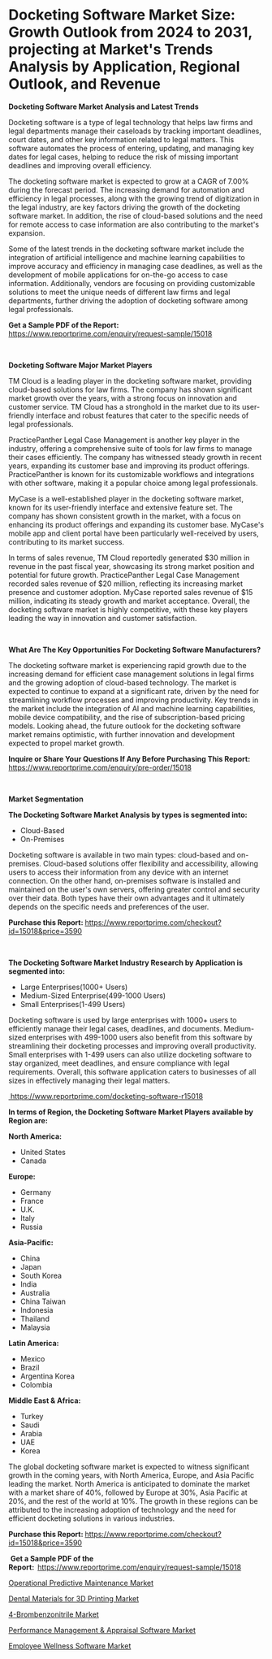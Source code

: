 <p><h1>Docketing Software Market Size: Growth Outlook from 2024 to 2031, projecting at Market's Trends Analysis by Application, Regional Outlook, and Revenue</h1></p><p><strong>Docketing Software Market Analysis and Latest Trends</strong></p>
<p><p>Docketing software is a type of legal technology that helps law firms and legal departments manage their caseloads by tracking important deadlines, court dates, and other key information related to legal matters. This software automates the process of entering, updating, and managing key dates for legal cases, helping to reduce the risk of missing important deadlines and improving overall efficiency.</p><p>The docketing software market is expected to grow at a CAGR of 7.00% during the forecast period. The increasing demand for automation and efficiency in legal processes, along with the growing trend of digitization in the legal industry, are key factors driving the growth of the docketing software market. In addition, the rise of cloud-based solutions and the need for remote access to case information are also contributing to the market's expansion.</p><p>Some of the latest trends in the docketing software market include the integration of artificial intelligence and machine learning capabilities to improve accuracy and efficiency in managing case deadlines, as well as the development of mobile applications for on-the-go access to case information. Additionally, vendors are focusing on providing customizable solutions to meet the unique needs of different law firms and legal departments, further driving the adoption of docketing software among legal professionals.</p></p>
<p><strong>Get a Sample PDF of the Report:&nbsp;</strong> <a href="https://www.reportprime.com/enquiry/request-sample/15018">https://www.reportprime.com/enquiry/request-sample/15018</a></p>
<p>&nbsp;</p>
<p><strong>Docketing Software Major Market Players</strong></p>
<p><p>TM Cloud is a leading player in the docketing software market, providing cloud-based solutions for law firms. The company has shown significant market growth over the years, with a strong focus on innovation and customer service. TM Cloud has a stronghold in the market due to its user-friendly interface and robust features that cater to the specific needs of legal professionals.</p><p>PracticePanther Legal Case Management is another key player in the industry, offering a comprehensive suite of tools for law firms to manage their cases efficiently. The company has witnessed steady growth in recent years, expanding its customer base and improving its product offerings. PracticePanther is known for its customizable workflows and integrations with other software, making it a popular choice among legal professionals.</p><p>MyCase is a well-established player in the docketing software market, known for its user-friendly interface and extensive feature set. The company has shown consistent growth in the market, with a focus on enhancing its product offerings and expanding its customer base. MyCase's mobile app and client portal have been particularly well-received by users, contributing to its market success.</p><p>In terms of sales revenue, TM Cloud reportedly generated $30 million in revenue in the past fiscal year, showcasing its strong market position and potential for future growth. PracticePanther Legal Case Management recorded sales revenue of $20 million, reflecting its increasing market presence and customer adoption. MyCase reported sales revenue of $15 million, indicating its steady growth and market acceptance. Overall, the docketing software market is highly competitive, with these key players leading the way in innovation and customer satisfaction.</p></p>
<p>&nbsp;</p>
<p><strong>What Are The Key Opportunities For Docketing Software Manufacturers?</strong></p>
<p><p>The docketing software market is experiencing rapid growth due to the increasing demand for efficient case management solutions in legal firms and the growing adoption of cloud-based technology. The market is expected to continue to expand at a significant rate, driven by the need for streamlining workflow processes and improving productivity. Key trends in the market include the integration of AI and machine learning capabilities, mobile device compatibility, and the rise of subscription-based pricing models. Looking ahead, the future outlook for the docketing software market remains optimistic, with further innovation and development expected to propel market growth.</p></p>
<p><strong>Inquire or Share Your Questions If Any Before Purchasing This Report:</strong> <a href="https://www.reportprime.com/enquiry/pre-order/15018">https://www.reportprime.com/enquiry/pre-order/15018</a></p>
<p>&nbsp;</p>
<p><strong>Market Segmentation</strong></p>
<p><strong>The Docketing Software Market Analysis by types is segmented into:</strong></p>
<p><ul><li>Cloud-Based</li><li>On-Premises</li></ul></p>
<p><p>Docketing software is available in two main types: cloud-based and on-premises. Cloud-based solutions offer flexibility and accessibility, allowing users to access their information from any device with an internet connection. On the other hand, on-premises software is installed and maintained on the user's own servers, offering greater control and security over their data. Both types have their own advantages and it ultimately depends on the specific needs and preferences of the user.</p></p>
<p><strong>Purchase this Report:&nbsp;</strong><a href="https://www.reportprime.com/checkout?id=15018&price=3590">https://www.reportprime.com/checkout?id=15018&price=3590</a></p>
<p>&nbsp;</p>
<p><strong>The Docketing Software Market Industry Research by Application is segmented into:</strong></p>
<p><ul><li>Large Enterprises(1000+ Users)</li><li>Medium-Sized Enterprise(499-1000 Users)</li><li>Small Enterprises(1-499 Users)</li></ul></p>
<p><p>Docketing software is used by large enterprises with 1000+ users to efficiently manage their legal cases, deadlines, and documents. Medium-sized enterprises with 499-1000 users also benefit from this software by streamlining their docketing processes and improving overall productivity. Small enterprises with 1-499 users can also utilize docketing software to stay organized, meet deadlines, and ensure compliance with legal requirements. Overall, this software application caters to businesses of all sizes in effectively managing their legal matters.</p></p>
<p><a href="https://www.reportprime.com/docketing-software-r15018">&nbsp;https://www.reportprime.com/docketing-software-r15018</a></p>
<p><strong>In terms of Region, the Docketing Software Market Players available by Region are:</strong></p>
<p>
    <p> <strong> North America: </strong>
        <ul>
            <li>United States</li>
            <li>Canada</li>
        </ul>
        </p> 
    <p> <strong> Europe: </strong>
        <ul>
            <li>Germany</li>
            <li>France</li>
            <li>U.K.</li>
            <li>Italy</li>
            <li>Russia</li>
        </ul>
        </p> 
    <p> <strong> Asia-Pacific: </strong>
        <ul>
            <li>China</li>
            <li>Japan</li>
            <li>South Korea</li>
            <li>India</li>
            <li>Australia</li>
            <li>China Taiwan</li>
            <li>Indonesia</li>
            <li>Thailand</li>
            <li>Malaysia</li>
        </ul>
        </p> 
    <p> <strong> Latin America: </strong>
        <ul>
            <li>Mexico</li>
            <li>Brazil</li>
            <li>Argentina Korea</li>
            <li>Colombia</li>
        </ul>
        </p> 
    <p> <strong> Middle East & Africa: </strong>
        <ul>
            <li>Turkey</li>
            <li>Saudi</li>
            <li>Arabia</li>
            <li>UAE</li>
            <li>Korea</li>
        </ul>
    </p>
    </p>
<p><p>The global docketing software market is expected to witness significant growth in the coming years, with North America, Europe, and Asia Pacific leading the market. North America is anticipated to dominate the market with a market share of 40%, followed by Europe at 30%, Asia Pacific at 20%, and the rest of the world at 10%. The growth in these regions can be attributed to the increasing adoption of technology and the need for efficient docketing solutions in various industries.</p></p>
<p><strong>Purchase this Report: </strong><a href="https://www.reportprime.com/checkout?id=15018&price=3590">https://www.reportprime.com/checkout?id=15018&price=3590</a></p>
<p>&nbsp;<strong>Get a Sample PDF of the Report:&nbsp;&nbsp;</strong><a href="https://www.reportprime.com/enquiry/request-sample/15018">https://www.reportprime.com/enquiry/request-sample/15018</a></p>
<p><strong></strong></p>
<p><p><a href="https://issuu.com/reportprime-2/docs/operational-predictive-maintenance-market-size-203">Operational Predictive Maintenance Market</a></p><p><a href="https://www.linkedin.com/pulse/strategic-insights-global-dental-materials-3d-printing-a5rxe">Dental Materials for 3D Printing Market</a></p><p><a href="https://www.linkedin.com/pulse/4-brombenzonitrile-industry-analysis-report-its-market-i5p4e">4-Brombenzonitrile Market</a></p><p><a href="https://github.com/brendafegmorris532/Market-Research-Report-List-1/blob/main/performance-management-appraisal-software-market.md">Performance Management & Appraisal Software Market</a></p><p><a href="https://github.com/mhrnetwork1/Market-Research-Report-List-1/blob/main/employee-wellness-software-market.md">Employee Wellness Software Market</a></p></p>